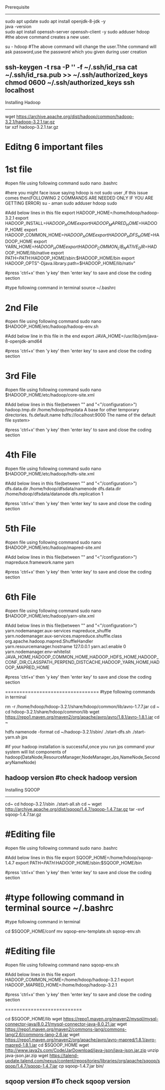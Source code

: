 
Prerequisite
*************

sudo apt update 
sudo apt install openjdk-8-jdk -y                          
java -version                                              
sudo apt install openssh-server openssh-client -y
sudo adduser hdoop
#the above command creates a new user.

su - hdoop
#The above command will change the user.Thhe command will ask password,use the password which you given during user creation

ssh-keygen -t rsa -P '' -f ~/.ssh/id_rsa
cat ~/.ssh/id_rsa.pub >> ~/.ssh/authorized_keys
chmod 0600 ~/.ssh/authorized_keys
ssh localhost
--------------------------------------------------------------------------------------------------------------------------------------------------
Installing Hadoop
*******************

wget https://archive.apache.org/dist/hadoop/common/hadoop-3.2.1/hadoop-3.2.1.tar.gz       
tar xzf hadoop-3.2.1.tar.gz


Editng 6 important files
=================================


1st file
===========================



#open file using following command
sudo nano .bashrc

#here you might face issue saying hdoop is not sudo user ,if this issue comes then(FOLLOWING 2 COMMANDS ARE NEEDED ONLY IF YOU ARE GETTING ERROR)
su - aman
sudo adduser hdoop sudo


#Add below lines in this file
export HADOOP_HOME=/home/hdoop/hadoop-3.2.1
export HADOOP_INSTALL=$HADOOP_HOME
export HADOOP_MAPRED_HOME=$HADOOP_HOME
export HADOOP_COMMON_HOME=$HADOOP_HOME
export HADOOP_HDFS_HOME=$HADOOP_HOME
export YARN_HOME=$HADOOP_HOME
export HADOOP_COMMON_LIB_NATIVE_DIR=$HADOOP_HOME/lib/native
export PATH=$PATH:$HADOOP_HOME/sbin:$HADOOP_HOME/bin
export HADOOP_OPTS"-Djava.library.path=$HADOOP_HOME/lib/nativ"



#press 'ctrl+x' then 'y key' then 'enter key' to save and close the coding section



#type following command in terminal
source ~/.bashrc

2nd File
============================
#open file using following command
sudo nano $HADOOP_HOME/etc/hadoop/hadoop-env.sh


#Add below line in this file in the end
export JAVA_HOME=/usr/lib/jvm/java-8-openjdk-amd64


#press 'ctrl+x' then 'y key' then 'enter key' to save and close the coding section

3rd File
===============================
#open file using following command
sudo nano $HADOOP_HOME/etc/hadoop/core-site.xml


#Add below lines in this file(between "<configuration>" and "<"/configuration>")
   <property>
        <name>hadoop.tmp.dir</name>
        <value>/home/hdoop/tmpdata</value>
        <description>A base for other temporary directories.</description>
    </property>
    <property>
        <name>fs.default.name</name>
        <value>hdfs://localhost:9000</value>
        <description>The name of the default file system></description>
    </property>

 
#press 'ctrl+x' then 'y key' then 'enter key' to save and close the coding section   

4th File
====================================
#open file using following command
sudo nano $HADOOP_HOME/etc/hadoop/hdfs-site.xml


#Add below lines in this file(between "<configuration>" and "<"/configuration>")
<property>
  <name>dfs.data.dir</name>
  <value>/home/hdoop/dfsdata/namenode</value>
</property>
<property>
  <name>dfs.data.dir</name>
  <value>/home/hdoop/dfsdata/datanode</value>
</property>
<property>
  <name>dfs.replication</name>
  <value>1</value>
</property>



#press 'ctrl+x' then 'y key' then 'enter key' to save and close the coding section


5th File
================================================
#open file using following command
sudo nano $HADOOP_HOME/etc/hadoop/mapred-site.xml

#Add below lines in this file(between "<configuration>" and "<"/configuration>")
<property>
  <name>mapreduce.framework.name</name>
  <value>yarn</value>
</property>


#press 'ctrl+x' then 'y key' then 'enter key' to save and close the coding section


6th File
==================================================
#open file using following command
sudo nano $HADOOP_HOME/etc/hadoop/yarn-site.xml

#Add below lines in this file(between "<configuration>" and "<"/configuration>")
<property>
  <name>yarn.nodemanager.aux-services</name>
  <value>mapreduce_shuffle</value>
</property>
<property>
  <name>yarn.nodemanager.aux-services.mapreduce.shuffle.class</name>
  <value>org.apache.hadoop.mapred.ShuffleHandler</value>
</property>
<property>
  <name>yarn.resourcemanager.hostname</name>
  <value>127.0.0.1</value>
</property>
<property>
  <name>yarn.acl.enable</name>
  <value>0</value>
</property>
<property>
  <name>yarn.nodemanager.env-whitelist</name>
  <value>JAVA_HOME,HADOOP_COMMON_HOME,HADOOP_HDFS_HOME,HADOOP_CONF_DIR,CLASSPATH_PERPEND_DISTCACHE,HADOOP_YARN_HOME,HADOOP_MAPRED_HOME</value>
</property>


#press 'ctrl+x' then 'y key' then 'enter key' to save and close the coding section

=================================
#type following commands in terminal


rm -r /home/hdoop/hdoop-3.2.1/share/hdoop/common/lib/avro-1.7.7.jar
cd ~
cd hdoop-3.2.1/share/hdoop/common/lib
wget https://repo1.maven.org/maven2/org/apache/avro/avro/1.8.1/avro-1.8.1.jar
cd ~


hdfs namenode -format
cd ~/hadoop-3.2.1/sbin/
./start-dfs.sh
./start-yarn.sh
jps

#if your hadoop installation is successful,once you run jps command your system will list components of hadoop(DataNode,ResourceManager,NodeManager,Jps,NameNode,SecondaryNameNode)

hadoop version #to check hadoop version
------------------------------------------------------------------------------------------------------------------------------------------------------------------

Installing SQOOP
********************

cd~
cd hdoop-3.2.1/sbin
./start-all.sh 
cd ~
wget http://archive.apache.org/dist/sqoop/1.4.7/sqoop-1.4.7.tar.gz
tar -xvf sqoop-1.4.7.tar.gz

#Editing file
===========================

#open file using following command
sudo nano .bashrc


#Add below lines in this file
export SQOOP_HOME=/home/hdoop/sqoop-1.4.7
export PATH=$PATH:$HADOOP_HOME/sbin:$SQOOP_HOME/bin


#press 'ctrl+x' then 'y key' then 'enter key' to save and close the coding section



#type following command in terminal
source ~/.bashrc
===========================

#type following command in terminal

cd $SQOOP_HOME/conf
mv sqoop-env-template.sh sqoop-env.sh




#Editing file
===========================

#open file using following command
nano sqoop-env.sh


#Add below lines in this file
export HADOOP_COMMON_HOME=/home/hdoop/hadoop-3.2.1
export HADOOP_MAPRED_HOME=/home/hdoop/hadoop-3.2.1


#press 'ctrl+x' then 'y key' then 'enter key' to save and close the coding section

===========================

cd $SQOOP_HOME/lib
wget https://repo1.maven.org/maven2/mysql/mysql-connector-java/8.0.21/mysql-connector-java-8.0.21.jar
wget https://repo1.maven.org/maven2/commons-lang/commons-lang/2.6/commons-lang-2.6.jar
wget https://repo1.maven.org/maven2/org/apache/avro/avro-mapred/1.8.1/avro-mapred-1.8.1.jar
cd $SQOOP_HOME
wget http://www.java2s.com/Code/JarDownload/java-json/java-json.jar.zip
unzip java-json.jar.zip
wget https://talend-update.talend.com/nexus/content/repositories/libraries/org/apache/sqoop/sqoop/1.4.7/sqoop-1.4.7.jar
cp sqoop-1.4.7.jar bin/



sqoop version #To check sqoop version
-----------------------------------------------------------------------------------------------------------------------------------------------------


